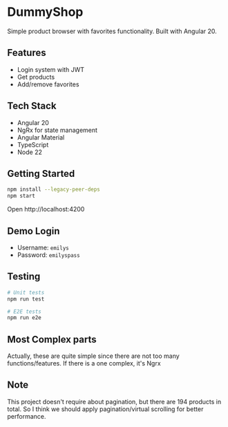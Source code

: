# DummyShop

Simple product browser with favorites functionality. Built with Angular 20.

## Features

- Login system with JWT
- Get products
- Add/remove favorites

## Tech Stack

- Angular 20
- NgRx for state management
- Angular Material
- TypeScript
- Node 22

## Getting Started

```bash
npm install --legacy-peer-deps
npm start
```

Open http://localhost:4200

## Demo Login

- Username: `emilys`
- Password: `emilyspass`

## Testing

```bash
# Unit tests
npm run test

# E2E tests
npm run e2e
```

## Most Complex parts
Actually, these are quite simple since there are not too many functions/features. If there is a one complex, it's Ngrx

## Note
This project doesn't require about pagination, but there are 194 products in total. So I think we should apply pagination/virtual scrolling for better performance.